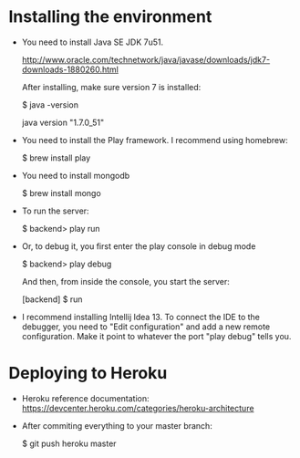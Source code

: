 Installing the environment
==========================

- You need to install Java SE JDK 7u51.

    http://www.oracle.com/technetwork/java/javase/downloads/jdk7-downloads-1880260.html

    After installing, make sure version 7 is installed:

    $ java -version

    java version "1.7.0_51"

- You need to install the Play framework. I recommend using homebrew:

    $ brew install play

 - You need to install mongodb

    $ brew install mongo

- To run the server:

    $ backend> play run

- Or, to debug it, you first enter the play console in debug mode

    $ backend> play debug

    And then, from inside the console, you start the server:

    [backend] $ run

- I recommend installing Intellij Idea 13. To connect the IDE to the debugger, you need to "Edit configuration" and
  add a new remote configuration. Make it point to whatever the port "play debug" tells you.



Deploying to Heroku
===================

- Heroku reference documentation: https://devcenter.heroku.com/categories/heroku-architecture

- After commiting everything to your master branch:

    $ git push heroku master
